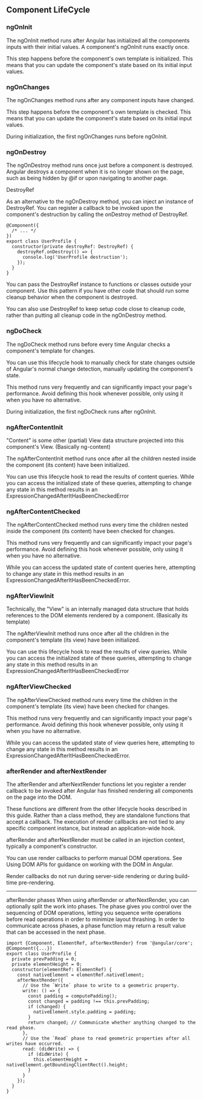 ## Component LifeCycle



### ngOnInit

The ngOnInit method runs after Angular has initialized all the components inputs with their initial values. A component's ngOnInit runs exactly once.

This step happens before the component's own template is initialized. This means that you can update the component's state based on its initial input values.

### ngOnChanges

The ngOnChanges method runs after any component inputs have changed.

This step happens before the component's own template is checked. This means that you can update the component's state based on its initial input values.

During initialization, the first ngOnChanges runs before ngOnInit.

### ngOnDestroy

The ngOnDestroy method runs once just before a component is destroyed. Angular destroys a component when it is no longer shown on the page, such as being hidden by @if or upon navigating to another page.

DestroyRef

As an alternative to the ngOnDestroy method, you can inject an instance of DestroyRef. You can register a callback to be invoked upon the component's destruction by calling the onDestroy method of DestroyRef.

```
@Component({
  /* ... */
})
export class UserProfile {
  constructor(private destroyRef: DestroyRef) {
    destroyRef.onDestroy(() => {
      console.log('UserProfile destruction');
    });
  }
}
```

You can pass the DestroyRef instance to functions or classes outside your component. Use this pattern if you have other code that should run some cleanup behavior when the component is destroyed.

You can also use DestroyRef to keep setup code close to cleanup code, rather than putting all cleanup code in the ngOnDestroy method.

### ngDoCheck

The ngDoCheck method runs before every time Angular checks a component's template for changes.

You can use this lifecycle hook to manually check for state changes outside of Angular's normal change detection, manually updating the component's state.

This method runs very frequently and can significantly impact your page's performance. Avoid defining this hook whenever possible, only using it when you have no alternative.

During initialization, the first ngDoCheck runs after ngOnInit.

### ngAfterContentInit

"Content" is some other (partial) View data structure projected into this component's View. (Basically ng-content)

The ngAfterContentInit method runs once after all the children nested inside the component (its content) have been initialized.

You can use this lifecycle hook to read the results of content queries. While you can access the initialized state of these queries, attempting to change any state in this method results in an ExpressionChangedAfterItHasBeenCheckedError

### ngAfterContentChecked

The ngAfterContentChecked method runs every time the children nested inside the component (its content) have been checked for changes.

This method runs very frequently and can significantly impact your page's performance. Avoid defining this hook whenever possible, only using it when you have no alternative.

While you can access the updated state of content queries here, attempting to change any state in this method results in an ExpressionChangedAfterItHasBeenCheckedError.

### ngAfterViewInit

Technically, the "View" is an internally managed data structure that holds references to the DOM elements rendered by a component. (Basically its template)

The ngAfterViewInit method runs once after all the children in the component's template (its view) have been initialized.

You can use this lifecycle hook to read the results of view queries. While you can access the initialized state of these queries, attempting to change any state in this method results in an ExpressionChangedAfterItHasBeenCheckedError

### ngAfterViewChecked

The ngAfterViewChecked method runs every time the children in the component's template (its view) have been checked for changes.

This method runs very frequently and can significantly impact your page's performance. Avoid defining this hook whenever possible, only using it when you have no alternative.

While you can access the updated state of view queries here, attempting to change any state in this method results in an ExpressionChangedAfterItHasBeenCheckedError.

### afterRender and afterNextRender

The afterRender and afterNextRender functions let you register a render callback to be invoked after Angular has finished rendering all components on the page into the DOM.

These functions are different from the other lifecycle hooks described in this guide. Rather than a class method, they are standalone functions that accept a callback. The execution of render callbacks are not tied to any specific component instance, but instead an application-wide hook.

afterRender and afterNextRender must be called in an injection context, typically a component's constructor.

You can use render callbacks to perform manual DOM operations. See Using DOM APIs for guidance on working with the DOM in Angular.

Render callbacks do not run during server-side rendering or during build-time pre-rendering.

<hr>

afterRender phases
When using afterRender or afterNextRender, you can optionally split the work into phases. The phase gives you control over the sequencing of DOM operations, letting you sequence write operations before read operations in order to minimize layout thrashing. In order to communicate across phases, a phase function may return a result value that can be accessed in the next phase.

```
import {Component, ElementRef, afterNextRender} from '@angular/core';
@Component({...})
export class UserProfile {
  private prevPadding = 0;
  private elementHeight = 0;
  constructor(elementRef: ElementRef) {
    const nativeElement = elementRef.nativeElement;
    afterNextRender({
      // Use the `Write` phase to write to a geometric property.
      write: () => {
        const padding = computePadding();
        const changed = padding !== this.prevPadding;
        if (changed) {
          nativeElement.style.padding = padding;
        }
        return changed; // Communicate whether anything changed to the read phase.
      },
      // Use the `Read` phase to read geometric properties after all writes have occurred.
      read: (didWrite) => {
        if (didWrite) {
          this.elementHeight = nativeElement.getBoundingClientRect().height;
        }
      }
    });
  }
}
```
